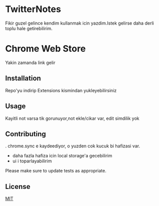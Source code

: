# TwitterNotes
 Fikir guzel gelince kendim kullanmak icin yazdim.Istek gelirse daha derli toplu hale getirebilirim.

# Chrome Web Store

Yakin zamanda link gelir

## Installation

Repo'yu indirip Extensions kismindan yukleyebilirsiniz


## Usage

Kayitli not varsa tik gorunuyor,not ekle/cikar var, edit simdilik yok

## Contributing
. chrome.sync e kaydeediyor, o yuzden cok kucuk bi hafizasi var.
* daha fazla hafiza icin local storage'a gecebilirim
* ui i toparlayabilirim

Please make sure to update tests as appropriate.

## License
[MIT](https://choosealicense.com/licenses/mit/)
